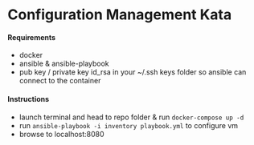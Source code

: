 # Configuration Management Kata
#### Requirements
* docker
* ansible & ansible-playbook
* pub key / private key id_rsa in your ~/.ssh keys folder so ansible can connect to the container

#### Instructions
* launch terminal and head to repo folder & run `docker-compose up -d`
* run `ansible-playbook -i inventory playbook.yml` to configure vm
* browse to localhost:8080